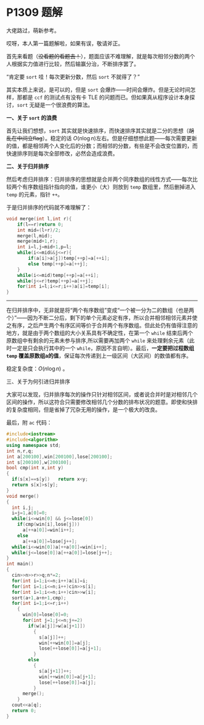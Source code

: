 # P1309 题解

大佬路过，萌新参考。

哎呀，本人第一篇题解啦，如果有误，敬请斧正。

首先来看题（~~没看题的看题去！~~），题面应该不难理解，就是每次相邻分数的两个人根据实力值进行比较，然后输赢分治，不断排序罢了。

“肯定要 `sort` 哇！每次更新分数，然后 `sort` 不就得了？”

其实本质上来说，是可以的，但是 `sort` 会爆炸——时间会爆炸。但是无论时间怎样，那都是 `ccf` 的测试点有没有卡 TLE 的问题而已。但如果真从程序设计本身探讨，`sort` 无疑是一个很浪费的算法。

**一、关于 `sort` 的浪费**
 
首先让我们想想，`sort` 其实就是快速排序，而快速排序其实就是二分的思想（~~胡乱在中间立flag~~）。稳定的话 $O(n \log n)$左右。但是仔细想想此题——每次需要更新的值，都是相邻两个人变化后的分数；而相邻的分数，有些是不会改变位置的，而快速排序则是每次全部修改，必然会造成浪费。

**二、关于归并排序**

然后考虑归并排序：归并排序的思想就是合并两个同序数组的线性方式——每次比较两个有序数组指针指向的值，谁更小（大）则放到 `temp` 数组里，然后删掉进入 `temp` 的元素，指针 `++`。

于是归并排序的代码就不难理解了：

```cpp
void merge(int l,int r){
    if(l==r)return 0;
    int mid=(l+r)/2;
    merge(l,mid);
    merge(mid+1,r);
    int i=l,j=mid+1,p=l;
    while(i<=mid&&j<=r){
        if(a[i]>a[j])temp[++p]=a[++i];
        else temp[++p]=a[++j];
	} 
    while(i<=mid)temp[++p]=a[++i];
    while(j<=r)temp[++p]=a[++j];
    for(int i=l;i<=r;i++)a[i]=temp[i];
} 
```

____


在归并排序中，无非就是将“两个有序数组”变成“一个被一分为二的数组（也是两个）”——因为不断二分后，剩下的单个元素必定有序，所以合并相邻相邻元素并使之有序，之后产生两个有序区间等价于合并两个有序数组。但此处仍有值得注意的地方，就是由于两个数组的大小关系具有不确定性，在第一个 `while` 结束后两个原数组中有剩余的元素未参与排序,所以需要再加两个 `while` 来处理剩余元素（此时一定是只会执行其中的一个 `while`，原因不言自明）。最后，**一定要把过程数组 `temp` 覆盖原数组a的值**，保证每次传递到上一级区间（大区间）的数值都有序。

稳定复杂度：$O(n\log n)$ 。

三、关于为何引进归并排序

大家可以发现，归并排序每次的操作只针对相邻区间，或者说合并时是对相邻几个区间的操作，所以这符合只需要修改相邻几个分数的排布状况的题意。即使和快排的复杂度相同，但是省掉了冗杂无用的操作，是一个极大的改良。

最后，附 `ac` 代码：
```cpp
#include<iostream> 
#include<algorithm>    
using namespace std;  
int n,r,q;  
int a[200100],win[200100],lose[200100];  
int s[200100],w[200100];   
bool cmp(int x,int y)  
{  
  if(s[x]==s[y])   return x<y;
  return s[x]>s[y];
}  
void merge()  
{  
  int i,j;  
  i=j=1,a[0]=0;  
  while(i<=win[0] && j<=lose[0])  
    if(cmp(win[i],lose[j]))  
      a[++a[0]]=win[i++];  
    else   
      a[++a[0]]=lose[j++];  
  while(i<=win[0])a[++a[0]]=win[i++];  
  while(j<=lose[0])a[++a[0]]=lose[j++];          
}  
int main()  
{  
  cin>>n>>r>>q;n*=2;  
  for(int i=1;i<=n;i++)a[i]=i;  
  for(int i=1;i<=n;i++)cin>>s[i];  
  for(int i=1;i<=n;i++)cin>>w[i];  
  sort(a+1,a+n+1,cmp);  
  for(int i=1;i<=r;i++)  
    {  
      win[0]=lose[0]=0;  
      for(int j=1;j<=n;j+=2)  
        if(w[a[j]]>w[a[j+1]])  
          {  
            s[a[j]]++;  
            win[++win[0]]=a[j];  
            lose[++lose[0]]=a[j+1];  
          }  
        else  
          {  
            s[a[j+1]]++;  
            win[++win[0]]=a[j+1];  
            lose[++lose[0]]=a[j];  
          }    
      merge();          
    }  
  cout<<a[q];
  return 0;  
}  
```
